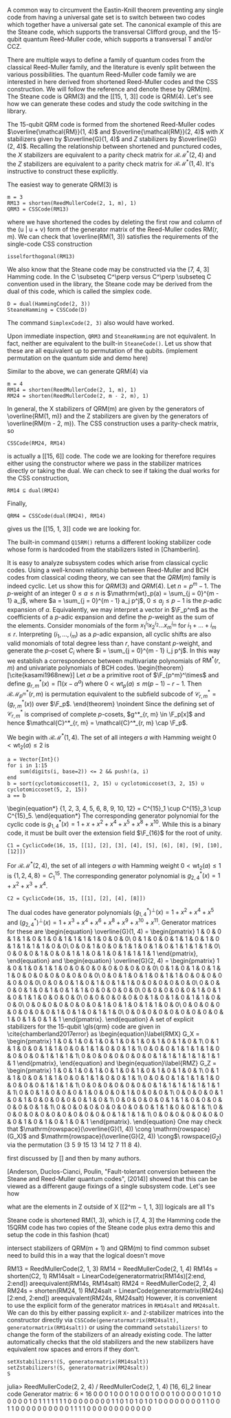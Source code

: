 A common way to circumvent the Eastin-Knill theorem preventing any single code from having a universal gate set is to switch between two codes which together have a universal gate set. The canonical example of this are the Steane code, which supports the transversal Clifford group, and the 15-qubit quantum Reed-Muller code, which supports a transversal T and/or CCZ.

There are multiple ways to define a family of quantum codes from the classical Reed-Muller family, and the literature is evenly split between the various possibilities. The quantum Reed-Muller code family we are interested in here derived from shortened Reed-Muller codes and the CSS construction. We will follow the reference and denote these by QRM(m). The Steane code is QRM(3) and the [[15, 1, 3]] code is QRM(4). Let's see how we can generate these codes and study the code switching in the library.

The 15-qubit QRM code is formed from the shortened Reed-Muller codes $\overline{\mathcal{RM}}(1, 4)$ and $\overline{\mathcal{RM}}(2, 4)$ with $X$ stabilizers given by $\overline{G}(1, 4)$ and $Z$ stabilizers by $\overline{G}(2, 4)$. Recalling the relationship between shortened and punctured codes, the $X$ stabilizers are equivalent to a parity check matrix for $\mathcal{RM}^*(2, 4)$ and the $Z$ stabilizers are equivalent to a parity check matrix for $\mathcal{RM}^*(1, 4)$. It's instructive to construct these explicitly.

The easiest way to generate QRM(3) is
```
m = 3
RM13 = shorten(ReedMullerCode(2, 1, m), 1)
QRM3 = CSSCode(RM13)
```
where we have shortened the codes by deleting the first row and column of the (u | u + v) form of the generator matrix of the Reed-Muller codes RM(r, m). We can check that \overline(RM(1, 3)) satisfies the requirements of the single-code CSS construction
```
isselforthogonal(RM13)
```
We also know that the Steane code may be constructed via the [7, 4, 3] Hamming code. In the C \subseteq C^\perp versus C^\perp \subseteq C convention used in the library, the Steane code may be derived from the dual of this code, which is called the simplex code.
```
D = dual(HammingCode(2, 3))
SteaneHamming = CSSCode(D)
```
The command `SimplexCode(2, 3)` also would have worked.

Upon immediate inspection, `QRM3` and `SteaneHamming` are not equivalent. In fact, neither are equivalent to the built-in `SteaneCode()`. Let us show that these are all equivalent up to permutation of the qubits.
    (implement permutation on the quantum side and demo here)

Similar to the above, we can generate QRM(4) via
```
m = 4
RM14 = shorten(ReedMullerCode(2, 1, m), 1)
RM24 = shorten(ReedMullerCode(2, m - 2, m), 1)
```
In general, the X stabilizers of QRM(m) are given by the generators of \overline{RM(1, m)} and the Z stabilizers are given by the generators of \overline(RM(m - 2,  m)). The CSS construction uses a parity-check matrix, so
```
CSSCode(RM24, RM14)
```
is actually a [[15, 6]] code. The code we are looking for therefore requires either using the constructor where we pass in the stabilizer matrices directly or taking the dual. We can check to see if taking the dual works for the CSS construction,
```
RM14 ⊆ dual(RM24)
```
Finally,
```
QRM4 = CSSCode(dual(RM24), RM14)
```
gives us the [[15, 1, 3]] code we are looking for.

The built-in command `Q15RM()` returns a different looking stabilizer code whose form is hardcoded from the stabilizers listed in [Chamberlin].

It is easy to analyze subsystem codes which arise from classical cyclic codes. Using a well-known relationship between Reed-Muller and BCH codes from classical coding theory, we can see that the $QRM(m)$ family is indeed cyclic. Let us show this for $QRM(3)$ and $QRM(4)$. Let $n = p^m - 1$. The $p$-weight of an integer $0 \leq a \leq n$ is $\mathrm{wt}_p(a) = \sum_{j = 0}^{m - 1} a_j$, where $a = \sum_{j = 0}^{m - 1} a_j p^j$, $0 \leq a_j \leq p - 1$ is the $p$-adic expansion of $a$. Equivalently, we may interpret a vector in $\F_p^m$ as the coefficients of a $p$-adic expansion and define the $p$-weight as the sum of the elements. Consider monomials of the form $x_1^{i_1} x_2^{i_2}\hdots x_m^{i_m}$ for  $i_1 + \hdots + i_m \leq r$. Interpreting $(i_1, \hdots, i_m)$ as a $p$-adic expansion, all cyclic shifts are also valid monomials of total degree less than $r$, have constant $p$-weight, and generate the $p$-coset $C_i$ where $i = \sum_{j = 0}^{m - 1} i_j p^j$. In this way we establish a correspondence between multivariate polynomials of $\mathrm{RM}^*(r, m)$ and univariate polynomials of BCH codes.
\begin{theorem}[\cite{kasami1968new}]
	Let $\alpha$ be a primitive root of $\F_{p^m}^\times$ and define $g^*_{r, m}(x) = \prod (x - \alpha^a)$ where $0 < \mathrm{wt}_p(a) \leq m(p - 1) - r - 1$. Then $\mathcal{RM}_{p^m}^*(r, m)$ is permutation equivalent to the subfield subcode of $\mathcal{C}^*_{r, m} = (g^*_{r, m}(x))$ over $\F_p$.
\end{theorem}
\noindent Since the defining set of $\mathcal{C}^*_{r, m}$ is comprised of complete $p$-cosets, $g^*_{r, m} \in \F_p[x]$ and hence $\mathcal{C}^*_{r, m} = \mathcal{C}^*_{r, m} \cap \F_p$.

We begin with $\mathcal{RM}^*(1, 4)$. The set of all integers $a$ with Hamming weight $0 < \mathrm{wt}_2(a) \leq 2$ is
```
a = Vector{Int}()
for i in 1:15
    sum(digits(i, base=2)) <= 2 && push!(a, i)
end
b = sort(cyclotomiccoset(1, 2, 15) ∪ cyclotomiccoset(3, 2, 15) ∪ cyclotomiccoset(5, 2, 15))
a == b
```
\begin{equation*}
	\{1, 2, 3, 4, 5, 6, 8, 9, 10, 12\} = C^{15}_1 \cup C^{15}_3 \cup C^{15}_5.
\end{equation*}
The corresponding generator polynomial for the cyclic code is $g^*_{1, 4}(x) = 1 + x + x^2 + x^4 + x^5 + x^8 + x^{10}$. While this is a binary code, it must be built over the extension field $\F_{16}$ for the root of unity.
```
C1 = CyclicCode(16, 15, [[1], [2], [3], [4], [5], [6], [8], [9], [10], [12]])
```
For $\mathcal{RM}^*(2, 4)$, the set of all integers $a$ with Hamming weight $0 < \mathrm{wt}_2(a) \leq 1$ is $\{1, 2, 4, 8\} = C^{15}_1$. The corresponding generator polynomial is $g^*_{2, 4}(x) = 1 + x^2 + x^3 + x^4$.
```
C2 = CyclicCode(16, 15, [[1], [2], [4], [8]])
```
The dual codes have generator polynomials $(g^*_{1, 4})^\perp(x) = 1 + x^2 + x^4 + x^5$ and $(g^*_{2, 4})^\perp(x) = 1 + x^3 + x^4 + x^6 + x^8 + x^9 + x^{10} + x^{11}$. Generator matrices for these are
\begin{equation}
	\overline{G}(1, 4) = \begin{pmatrix}
		1 & 0 & 0 & 1 & 1 & 0 & 1 & 0 & 1 & 1 & 1 & 1 & 0 & 0 & 0\\
		0 & 1 & 0 & 0 & 1 & 1 & 0 & 1 & 0 & 1 & 1 & 1 & 1 & 0 & 0\\
		0 & 0 & 1 & 0 & 0 & 1 & 1 & 0 & 1 & 0 & 1 & 1 & 1 & 1 & 0\\
		0 & 0 & 0 & 1 & 0 & 0 & 1 & 1 & 0 & 1 & 0 & 1 & 1 & 1 & 1
	\end{pmatrix},
\end{equation}
and
\begin{equation}
	\overline{G}(2, 4) = \begin{pmatrix}
		1 & 0 & 1 & 0 & 1 & 1 & 0 & 0 & 0 & 0 & 0 & 0 & 0 & 0 & 0\\
		0 & 1 & 0 & 1 & 0 & 1 & 1 & 0 & 0 & 0 & 0 & 0 & 0 & 0 & 0\\
		0 & 0 & 1 & 0 & 1 & 0 & 1 & 1 & 0 & 0 & 0 & 0 & 0 & 0 & 0\\
		0 & 0 & 0 & 1 & 0 & 1 & 0 & 1 & 1 & 0 & 0 & 0 & 0 & 0 & 0\\
		0 & 0 & 0 & 0 & 1 & 0 & 1 & 0 & 1 & 1 & 0 & 0 & 0 & 0 & 0\\
		0 & 0 & 0 & 0 & 0 & 1 & 0 & 1 & 0 & 1 & 1 & 0 & 0 & 0 & 0\\
		0 & 0 & 0 & 0 & 0 & 0 & 1 & 0 & 1 & 0 & 1 & 1 & 0 & 0 & 0\\
		0 & 0 & 0 & 0 & 0 & 0 & 0 & 1 & 0 & 1 & 0 & 1 & 1 & 0 & 0\\
		0 & 0 & 0 & 0 & 0 & 0 & 0 & 0 & 1 & 0 & 1 & 0 & 1 & 1 & 0\\
		0 & 0 & 0 & 0 & 0 & 0 & 0 & 0 & 0 & 1 & 0 & 1 & 0 & 1 & 1
	\end{pmatrix}.
\end{equation}
A set of explicit stabilizers for the 15-qubit \gls{qrm} code are given in \cite{chamberland2017error} as
\begin{equation}\label{RMX}
	G_X = \begin{pmatrix}
		1 & 0 & 1 & 0 & 1 & 0 & 1 & 0 & 1 & 0 & 1 & 0 & 1 & 0 & 1\\
   		 0 & 1 & 1 & 0 & 0 & 1 & 1 & 0 & 0 & 1 & 1 & 0 & 0 & 1 & 1\\
   		 0 & 0 & 0 & 1 & 1 & 1 & 1 & 0 & 0 & 0 & 0 & 1 & 1 & 1 & 1\\
   		 0 & 0 & 0 & 0 & 0 & 0 & 0 & 1 & 1 & 1 & 1 & 1 & 1 & 1 & 1
	\end{pmatrix},
\end{equation}
and
\begin{equation}\label{RMZ}
	G_Z = \begin{pmatrix}
		1 & 0 & 1 & 0 & 1 & 0 & 1 & 0 & 1 & 0 & 1 & 0 & 1 & 0 & 1\\
		0 & 1 & 1 & 0 & 0 & 1 & 1 & 0 & 0 & 1 & 1 & 0 & 0 & 1 & 1\\
		0 & 0 & 0 & 1 & 1 & 1 & 1 & 0 & 0 & 0 & 0 & 1 & 1 & 1 & 1\\
		0 & 0 & 0 & 0 & 0 & 0 & 0 & 1 & 1 & 1 & 1 & 1 & 1 & 1 & 1\\
		0 & 0 & 1 & 0 & 0 & 0 & 1 & 0 & 0 & 0 & 1 & 0 & 0 & 0 & 1\\
		0 & 0 & 0 & 0 & 1 & 0 & 1 & 0 & 0 & 0 & 0 & 0 & 1 & 0 & 1\\
		0 & 0 & 0 & 0 & 0 & 1 & 1 & 0 & 0 & 0 & 0 & 0 & 0 & 1 & 1\\
		0 & 0 & 0 & 0 & 0 & 0 & 0 & 0 & 0 & 1 & 1 & 0 & 0 & 1 & 1\\
		0 & 0 & 0 & 0 & 0 & 0 & 0 & 0 & 0 & 0 & 0 & 1 & 1 & 1 & 1\\
		0 & 0 & 0 & 0 & 0 & 0 & 0 & 0 & 1 & 0 & 1 & 0 & 1 & 0 & 1
	\end{pmatrix}.
\end{equation}
One may check that $\mathrm{rowspace}(\overline{G}(1, 4)) \cong \mathrm{rowspace}(G_X)$ and $\mathrm{rowspace}(\overline{G}(2, 4)) \cong$\\
$\mathrm{rowspace}(G_Z)$ via the permutation $(3 \,\, 5 \,\, 9 \,\, 15 \,\, 13 \,\, 14 \,\, 12 \,\, 7 \,\, 11 \,\, 8 \,\, 4)$.






first discussed by [] and then by many authors. 

[Anderson, Duclos-Cianci, Poulin, "Fault-tolerant conversion between the Steane and Reed-Muller quantum codes", (2014)] showed that this can be viewed as a different gauge fixings of a single subsystem code. Let's see how 

what are the elements in Z outside of X
[[2^m − 1, 1, 3]]
logicals are all 1's

Steane code is shortened RM(1, 3), which is [7, 4, 3] the Hamming code
the 15QRM code has two copies of the Steane code plus extra
demo this and setup the code in this fashion (hcat)

intersect stabilizers of QRM(m + 1) and QRM(m) to find common subset
need to build this in a way that the logical doesn't move







RM13 = ReedMullerCode(2, 1, 3)
RM14 = ReedMullerCode(2, 1, 4)
RM14s = shorten(C2, 1)
RM14salt = LinearCode(generatormatrix(RM14s)[2:end, 2:end])
areequivalent(RM14s, RM14salt)
RM24 = ReedMullerCode(2, 2, 4)
RM24s = shorten(RM24, 1)
RM24salt = LinearCode(generatormatrix(RM24s)[2:end, 2:end])
areequivalent(RM24s, RM24salt)
However, it is convenient to use the explicit form of the generator matrices in `RM14salt` and `RM24salt`. We can do this by either passing explicit `X`- and `Z`-stabilizer matrices into the constructor directly via `CSSCode(generatormatrix(RM24salt), generatormatrix(RM14salt))` or using the command `setstabilizers!` to change the form of the stabilizers of an already existing code. The latter automatically checks that the old stabilizers and the new stabilizers have equivalent row spaces and errors if they don't.
```
setXstabilizers!(S, generatormatrix(RM14salt))
setZstabilizers!(S, generatormatrix(RM24salt))
S
```




julia> ReedMullerCode(2, 2, 4) / ReedMullerCode(2, 1, 4)
[16, 6]_2 linear code
Generator matrix: 6 × 16
        0 0 0 1 0 0 0 1 0 0 0 1 0 0 0 1
        0 0 0 0 0 1 0 1 0 0 0 0 0 1 0 1
        1 1 1 1 1 1 0 0 0 0 0 0 0 0 1 1
        0 1 0 1 0 1 0 1 0 0 0 0 0 0 0 0
        1 1 0 0 1 1 0 0 0 0 0 0 0 0 0 0
        1 1 1 1 0 0 0 0 0 0 0 0 0 0 0 0

